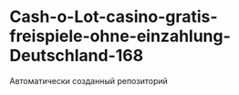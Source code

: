 # Cash-o-Lot-casino-gratis-freispiele-ohne-einzahlung-Deutschland-168
Автоматически созданный репозиторий

